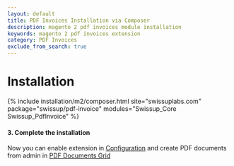 ```yaml
---
layout: default
title: PDF Invoices Installation via Composer
description: magento 2 pdf invoices module installation
keywords: magento 2 pdf invoices extension
category: PDF Invoices
exclude_from_search: true
---
```


# Installation

{% include installation/m2/composer.html site="swissuplabs.com" package="swissup/pdf-invoice" modules="Swissup_Core Swissup_PdfInvoice" %}

#### 3. Complete the installation

Now you can enable extension in [Configuration][configuration] and create PDF documents from admin in [PDF Documents Grid][create_pdf]

[create_pdf]: /m2/extensions/pdf-invoices/create-pdf-template
[configuration]: /m2/extensions/pdf-invoices/configuration
